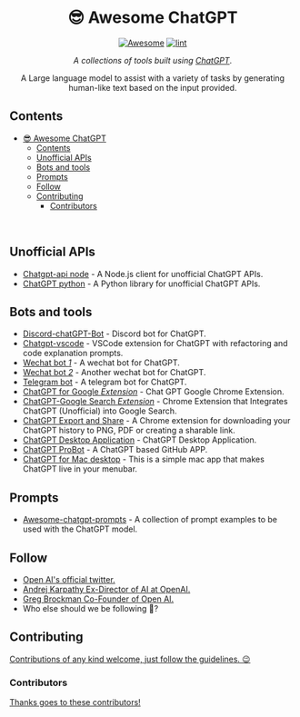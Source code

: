 <div align="center">

<!-- title -->

<!--lint ignore no-dead-urls-->

# 😎 Awesome ChatGPT

[![Awesome](https://awesome.re/badge.svg)](https://awesome.re) [![lint](https://github.com/Git-Commit-Show/awesome-chatGPT/actions/workflows/lint.yaml/badge.svg)](https://github.com/Git-Commit-Show/awesome-chatGPT/actions/workflows/lint.yaml)

<!-- subtitle -->

_A collections of tools built using [ChatGPT](https://openai.com/blog/chatgpt/)_.

<!-- image -->

<!-- <a href="" target="_blank" rel="noopener noreferrer">
  <img src="" />
</a> -->

<!-- description -->

A Large language model to assist with a variety of tasks by generating human-like text based on the input provided.

</div>

<!-- TOC -->

## Contents

- [😎 Awesome ChatGPT](#-awesome-chatgpt)
  - [Contents](#contents)
  - [Unofficial APIs](#unofficial-apis)
  - [Bots and tools](#bots-and-tools)
  - [Prompts](#prompts)
  - [Follow](#follow)
  - [Contributing](#contributing)
    - [Contributors](#contributors)

<br/>

<!-- CONTENT -->

## Unofficial APIs

- [Chatgpt-api node](https://github.com/transitive-bullshit/chatgpt-api) - A Node.js client for unofficial ChatGPT APIs.
- [ChatGPT python](https://github.com/acheong08/ChatGPT) - A Python library for unofficial ChatGPT APIs.

## Bots and tools

- [Discord-chatGPT-Bot](https://github.com/onury5506/Discord-ChatGPT-Bot) - Discord bot for ChatGPT.
- [Chatgpt-vscode](https://github.com/mpociot/chatgpt-vscode) - VSCode extension for ChatGPT with refactoring and code explanation prompts.
- [Wechat bot _1_](https://github.com/fuergaosi233/wechat-chatgpt) - A wechat bot for ChatGPT.
- [Wechat bot _2_](https://github.com/AutumnWhj/ChatGPT-wechat-bot) - Another wechat bot for ChatGPT.
- [Telegram bot](https://github.com/m1guelpf/chatgpt-telegram) - A telegram bot for ChatGPT.
- [ChatGPT for Google _Extension_](https://github.com/wong2/chat-gpt-google-extension) - Chat GPT Google Chrome Extension.
- [ChatGPT-Google Search _Extension_](https://github.com/ZohaibAhmed/ChatGPT-Google) - Chrome Extension that Integrates ChatGPT (Unofficial) into Google Search.
- [ChatGPT Export and Share](https://github.com/liady/ChatGPT-pdf) - A Chrome extension for downloading your ChatGPT history to PNG, PDF or creating a sharable link.
- [ChatGPT Desktop Application](https://github.com/lencx/ChatGPT) - ChatGPT Desktop Application.
- [ChatGPT ProBot](https://github.com/oceanlvr/ChatGPT-ProBot) - A ChatGPT based GitHub APP.
- [ChatGPT for Mac desktop](https://github.com/vincelwt/chatgpt-mac) - This is a simple mac app that makes ChatGPT live in your menubar.

## Prompts

- [Awesome-chatgpt-prompts](https://github.com/f/awesome-chatgpt-prompts) - A collection of prompt examples to be used with the ChatGPT model.

<!-- END CONTENT -->

## Follow

<!-- list people worth following on social sites (Twitter, LinkedIn, GitHub, YouTube etc.) -->

- [Open AI's official twitter.](https://twitter.com/OpenAI)
- [Andrej Karpathy Ex-Director of AI at OpenAI.](https://twitter.com/karpathy)
- [Greg Brockman Co-Founder of Open AI.](https://twitter.com/gdb)
- Who else should we be following 🤔?

## Contributing

[Contributions of any kind welcome, just follow the guidelines. 😉](contributing.md)

### Contributors

[Thanks goes to these contributors!](https://github.com/Git-Commit-Show/awesome-chatGPT/graphs/contributors)
